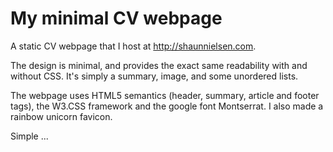 # My minimal CV webpage

A static CV webpage that I host at http://shaunnielsen.com.  

The design is minimal, and provides the exact same readability with and without
CSS. It's simply a summary, image, and some unordered lists.  

The webpage uses HTML5 semantics (header, summary, article and footer tags),
the W3.CSS framework and the google font Montserrat. I also made a rainbow unicorn
favicon.  

Simple ...
